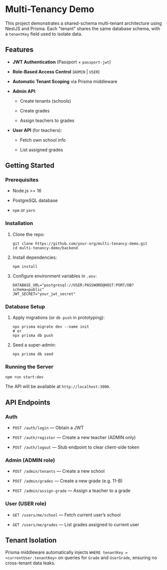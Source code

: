 
# Multi-Tenancy Demo

This project demonstrates a shared-schema multi-tenant architecture using NestJS and Prisma. Each "tenant" shares the same database schema, with a `tenantKey` field used to isolate data.

## Features

-   **JWT Authentication** (Passport + `passport-jwt`)
    
-   **Role-Based Access Control** (`ADMIN` | `USER`)
    
-   **Automatic Tenant Scoping** via Prisma middleware
    
-   **Admin API**:
    
    -   Create tenants (schools)
        
    -   Create grades
        
    -   Assign teachers to grades
        
-   **User API** (for teachers):
    
    -   Fetch own school info
        
    -   List assigned grades
        

## Getting Started

### Prerequisites

-   Node.js >= 16
    
-   PostgreSQL database
    
-   `npm` or `yarn`
    

### Installation

1.  Clone the repo:
    
    ```
    git clone https://github.com/your-org/multi-tenancy-demo.git
    cd multi-tenancy-demo/backend
    ```
    
2.  Install dependencies:
    
    ```
    npm install
    ```
    
3.  Configure environment variables in `.env`:
    
    ```
    DATABASE_URL="postgresql://USER:PASSWORD@HOST:PORT/DB?schema=public"
    JWT_SECRET="your_jwt_secret"
    ```
    

### Database Setup

1.  Apply migrations (or `db push` in prototyping):
    
    ```
    npx prisma migrate dev --name init
    # or
    npx prisma db push
    ```
    
2.  Seed a super-admin:
    
    ```
    npx prisma db seed
    ```
    

### Running the Server

```
npm run start:dev
```

The API will be available at `http://localhost:3000`.

## API Endpoints

### Auth

-   `POST /auth/login` — Obtain a JWT
    
-   `POST /auth/register` — Create a new teacher (ADMIN only)
    
-   `POST /auth/logout` — Stub endpoint to clear client-side token
    

### Admin (ADMIN role)

-   `POST /admin/tenants` — Create a new school
    
-   `POST /admin/grades` — Create a new grade (e.g. 11-B)
    
-   `POST /admin/assign-grade` — Assign a teacher to a grade
    

### User (USER role)

-   `GET /users/me/school` — Fetch current user’s school
    
-   `GET /users/me/grades` — List grades assigned to current user
    

## Tenant Isolation

Prisma middleware automatically injects `WHERE tenantKey = <currentUser.tenantKey>` on queries for `Grade` and `UserGrade`, ensuring no cross-tenant data leaks.


